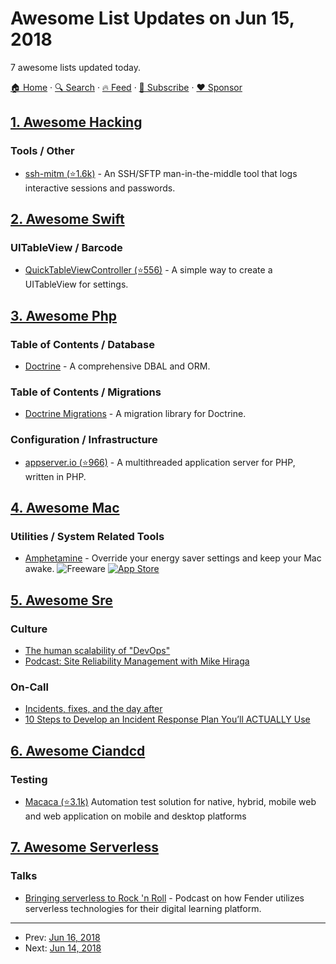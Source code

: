 # Awesome List Updates on Jun 15, 2018

7 awesome lists updated today.

[🏠 Home](/README.md) · [🔍 Search](https://www.trackawesomelist.com/search/) · [🔥 Feed](https://www.trackawesomelist.com/rss.xml) · [📮 Subscribe](https://trackawesomelist.us17.list-manage.com/subscribe?u=d2f0117aa829c83a63ec63c2f&id=36a103854c) · [❤️  Sponsor](https://github.com/sponsors/theowenyoung)



## [1. Awesome Hacking](/content/carpedm20/awesome-hacking/README.md)

### Tools / Other

*   [ssh-mitm (⭐1.6k)](https://github.com/jtesta/ssh-mitm) - An SSH/SFTP man-in-the-middle tool that logs interactive sessions and passwords.

## [2. Awesome Swift](/content/matteocrippa/awesome-swift/README.md)

### UITableView / Barcode

*   [QuickTableViewController (⭐556)](https://github.com/bcylin/QuickTableViewController) - A simple way to create a UITableView for settings.

## [3. Awesome Php](/content/ziadoz/awesome-php/README.md)

### Table of Contents / Database

*   [Doctrine](https://www.doctrine-project.org/) - A comprehensive DBAL and ORM.

### Table of Contents / Migrations

*   [Doctrine Migrations](https://www.doctrine-project.org/projects/migrations.html) - A migration library for Doctrine.

### Configuration / Infrastructure

*   [appserver.io (⭐966)](https://github.com/appserver-io/appserver) - A multithreaded application server for PHP, written in PHP.

## [4. Awesome Mac](/content/jaywcjlove/awesome-mac/README.md)

### Utilities / System Related Tools

*   [Amphetamine](https://itunes.apple.com/us/app/amphetamine/id937984704) - Override your energy saver settings and keep your Mac awake. ![Freeware](https://jaywcjlove.github.io/sb/ico/min-free.svg "Freeware") [![App Store](https://jaywcjlove.github.io/sb/ico/min-app-store.svg "App Store Software")](https://itunes.apple.com/us/app/amphetamine/id937984704)

## [5. Awesome Sre](/content/dastergon/awesome-sre/README.md)

### Culture

*   [The human scalability of "DevOps"](https://medium.com/@mattklein123/the-human-scalability-of-devops-e36c37d3db6a)
*   [Podcast: Site Reliability Management with Mike Hiraga](https://softwareengineeringdaily.com/2018/04/09/site-reliability-management-with-mike-hiraga/)

### On-Call

*   [Incidents, fixes, and the day after](https://medium.com/booking-com-infrastructure/incidents-fixes-and-the-day-after-c5d9aeae28c3)
*   [10 Steps to Develop an Incident Response Plan You’ll ACTUALLY Use](https://engineering.salesforce.com/10-steps-to-develop-an-incident-response-plan-youll-actually-use-6cc49d9bf94c)

## [6. Awesome Ciandcd](/content/cicdops/awesome-ciandcd/README.md)

### Testing

*   [Macaca (⭐3.1k)](https://github.com/alibaba/macaca) Automation test solution for native, hybrid, mobile web and web application on mobile and desktop platforms

## [7. Awesome Serverless](/content/pmuens/awesome-serverless/README.md)

### Talks

*   [Bringing serverless to Rock 'n Roll](http://www.thecloudcast.net/2018/05/the-cloudcast-348-bringing-serverless.html) - Podcast on how Fender utilizes serverless technologies for their digital learning platform.

---

- Prev: [Jun 16, 2018](/content/2018/06/16/README.md)
- Next: [Jun 14, 2018](/content/2018/06/14/README.md)